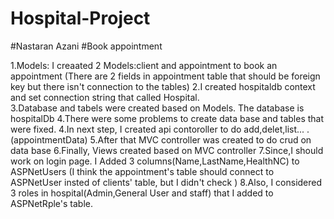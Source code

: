 # Hospital-Project
#Nastaran Azani
#Book appointment

1.Models: I creaated 2 Models:client and appointment to book an appointment 
(There are 2 fields in appointment table that should be foreign key but there isn't connection to the tables)
2.I created hospitaldb context and  set connection string that called Hospital.  
3.Database and tabels were created based on Models. The database is hospitalDb
4.There were some problems to create data base and tables that were fixed.
4.In next step, I created api contoroller to do add,delet,list... .(appointmentData)
5.After that  MVC controller was created to do crud on data base
6.Finally, Views created based on MVC controller
7.Since,I should work on login page. I Added 3 columns(Name,LastName,HealthNC) to ASPNetUsers
(I think the appointment's table should connect to ASPNetUser insted of clients' table, but I didn't check )
8.Also, I considered 3 roles in hospital(Admin,General User and staff) that I added to ASPNetRple's table.
